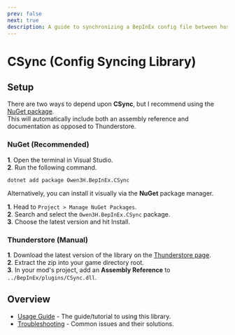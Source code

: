 ```yaml
---
prev: false
next: true
description: A guide to synchronizing a BepInEx config file between host and clients using the CSync library.
---
```


# CSync (Config Syncing Library)

## Setup
There are two ways to depend upon **CSync**, but I recommend using the [NuGet package](https://www.nuget.org/packages/Owen3H.BepInEx.CSync).<br>
This will automatically include both an assembly reference and documentation as opposed to Thunderstore.

### NuGet (Recommended)
**1**. Open the terminal in Visual Studio.<br>
**2**. Run the following command.
```console
dotnet add package Owen3H.BepInEx.CSync
```

Alternatively, you can install it visually via the **NuGet** package manager.

**1**. Head to `Project > Manage NuGet Packages`.<br>
**2**. Search and select the `Owen3H.BepInEx.CSync` package.<br>
**3**. Choose the latest version and hit Install.

### Thunderstore (Manual)
**1**. Download the latest version of the library on the [Thunderstore page](https://thunderstore.io/c/lethal-company/p/Owen3H/CSync/).<br>
**2**. Extract the zip into your game directory root.<br>
**3**. In your mod's project, add an **Assembly Reference** to `../BepInEx/plugins/CSync.dll`.

## Overview
- [Usage Guide](/dev/apis/csync/usage-guide) - The guide/tutorial to using this library.
- [Troubleshooting](/dev/apis/csync/troubleshooting) - Common issues and their solutions.